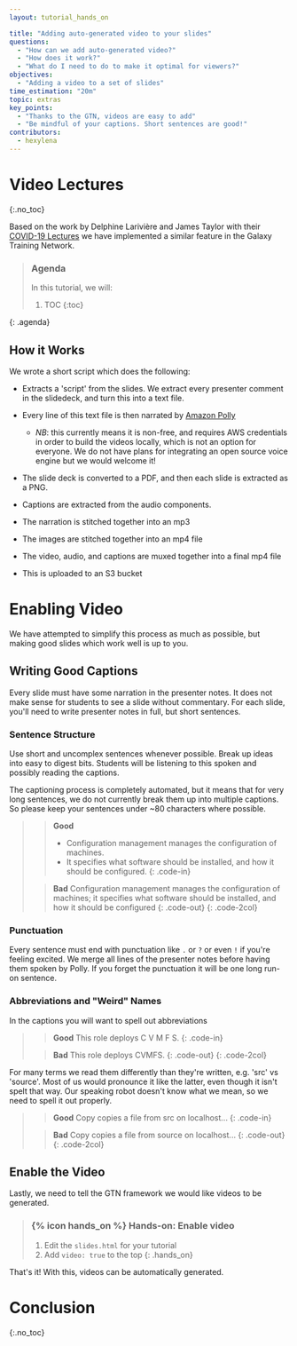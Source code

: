 ```yaml
---
layout: tutorial_hands_on

title: "Adding auto-generated video to your slides"
questions:
  - "How can we add auto-generated video?"
  - "How does it work?"
  - "What do I need to do to make it optimal for viewers?"
objectives:
  - "Adding a video to a set of slides"
time_estimation: "20m"
topic: extras
key_points:
  - "Thanks to the GTN, videos are easy to add"
  - "Be mindful of your captions. Short sentences are good!"
contributors:
  - hexylena
---
```


# Video Lectures
{:.no_toc}

Based on the work by Delphine Larivière and James Taylor with their [COVID-19 Lectures](https://github.com/galaxyproject/video-lectures/) we have implemented a similar feature in the Galaxy Training Network.

> ### Agenda
>
> In this tutorial, we will:
>
> 1. TOC
> {:toc}
>
{: .agenda}

## How it Works

We wrote a short script which does the following:

- Extracts a 'script' from the slides. We extract every presenter comment in the slidedeck, and turn this into a text file.
- Every line of this text file is then narrated by [Amazon Polly](https://aws.amazon.com/polly/)

  - *NB*: this currently means it is non-free, and requires AWS credentials in order to build the videos locally, which is not an option for everyone. We do not have plans for integrating an open source voice engine but we would welcome it!

- The slide deck is converted to a PDF, and then each slide is extracted as a PNG.
- Captions are extracted from the audio components.
- The narration is stitched together into an mp3
- The images are stitched together into an mp4 file
- The video, audio, and captions are muxed together into a final mp4 file
- This is uploaded to an S3 bucket

# Enabling Video

We have attempted to simplify this process as much as possible, but making good slides which work well is up to you.

## Writing Good Captions

Every slide must have some narration in the presenter notes. It does not make sense for students to see a slide without commentary. For each slide, you'll need to write presenter notes in full, but short sentences.

### Sentence Structure

Use short and uncomplex sentences whenever possible. Break up ideas into easy to digest bits. Students will be listening to this spoken and possibly reading the captions.

The captioning process is completely automated, but it means that for very long sentences, we do not currently break them up into multiple captions. So please keep your sentences under ~80 characters where possible.

> > **Good**
> > - Configuration management manages the configuration of machines.
> > - It specifies what software should be installed, and how it should be configured.
> {: .code-in}
>
> > **Bad**
> > Configuration management manages the configuration of machines; it specifies what software should be installed, and how it should be configured
> {: .code-out}
{: .code-2col}


### Punctuation

Every sentence must end with punctuation like `.` or `?` or even `!` if you're feeling excited. We merge all lines of the presenter notes before having them spoken by Polly. If you forget the punctuation it will be one long run-on sentence.

### Abbreviations and "Weird" Names

In the captions you will want to spell out abbreviations

> > **Good**
> > This role deploys C V M F S.
> {: .code-in}
>
> > **Bad**
> > This role deploys CVMFS.
> {: .code-out}
{: .code-2col}

For many terms we read them differently than they're written, e.g. 'src' vs 'source'. Most of us would pronounce it like the latter, even though it isn't spelt that way. Our speaking robot doesn't know what we mean, so we need to spell it out properly.

> > **Good**
> > Copy copies a file from src on localhost...
> {: .code-in}
>
> > **Bad**
> > Copy copies a file from source on localhost...
> {: .code-out}
{: .code-2col}


## Enable the Video

Lastly, we need to tell the GTN framework we would like videos to be generated.

> ### {% icon hands_on %} Hands-on: Enable video
>
> 1. Edit the `slides.html` for your tutorial
> 2. Add `video: true` to the top
{: .hands_on}

That's it! With this, videos can be automatically generated.


# Conclusion
{:.no_toc}
